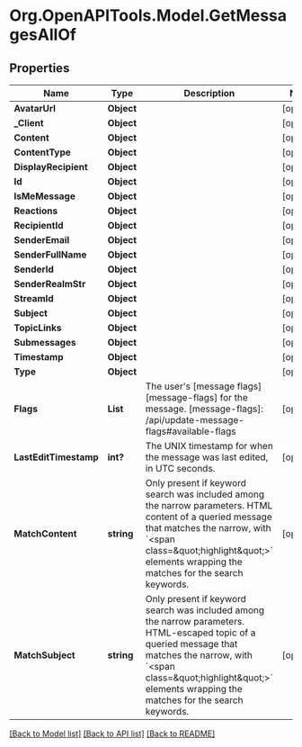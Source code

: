 # Org.OpenAPITools.Model.GetMessagesAllOf

## Properties

Name | Type | Description | Notes
------------ | ------------- | ------------- | -------------
**AvatarUrl** | **Object** |  | [optional] 
**_Client** | **Object** |  | [optional] 
**Content** | **Object** |  | [optional] 
**ContentType** | **Object** |  | [optional] 
**DisplayRecipient** | **Object** |  | [optional] 
**Id** | **Object** |  | [optional] 
**IsMeMessage** | **Object** |  | [optional] 
**Reactions** | **Object** |  | [optional] 
**RecipientId** | **Object** |  | [optional] 
**SenderEmail** | **Object** |  | [optional] 
**SenderFullName** | **Object** |  | [optional] 
**SenderId** | **Object** |  | [optional] 
**SenderRealmStr** | **Object** |  | [optional] 
**StreamId** | **Object** |  | [optional] 
**Subject** | **Object** |  | [optional] 
**TopicLinks** | **Object** |  | [optional] 
**Submessages** | **Object** |  | [optional] 
**Timestamp** | **Object** |  | [optional] 
**Type** | **Object** |  | [optional] 
**Flags** | **List<string>** | The user&#39;s [message flags][message-flags] for the message.  [message-flags]: /api/update-message-flags#available-flags  | [optional] 
**LastEditTimestamp** | **int?** | The UNIX timestamp for when the message was last edited, in UTC seconds.  | [optional] 
**MatchContent** | **string** | Only present if keyword search was included among the narrow parameters. HTML content of a queried message that matches the narrow, with &#x60;&lt;span class&#x3D;\&quot;highlight\&quot;&gt;&#x60; elements wrapping the matches for the search keywords.  | [optional] 
**MatchSubject** | **string** | Only present if keyword search was included among the narrow parameters. HTML-escaped topic of a queried message that matches the narrow, with &#x60;&lt;span class&#x3D;\&quot;highlight\&quot;&gt;&#x60; elements wrapping the matches for the search keywords.  | [optional] 

[[Back to Model list]](../README.md#documentation-for-models) [[Back to API list]](../README.md#documentation-for-api-endpoints) [[Back to README]](../README.md)


